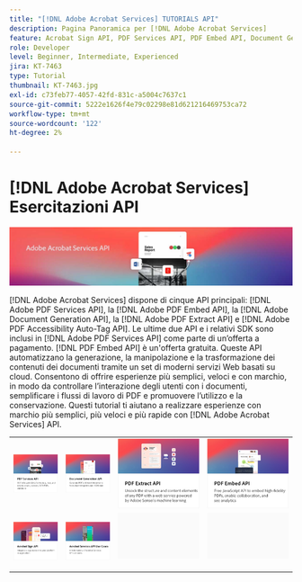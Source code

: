 ```yaml
---
title: "[!DNL Adobe Acrobat Services] TUTORIALS API"
description: Pagina Panoramica per [!DNL Adobe Acrobat Services]
feature: Acrobat Sign API, PDF Services API, PDF Embed API, Document Generation API
role: Developer
level: Beginner, Intermediate, Experienced
jira: KT-7463
type: Tutorial
thumbnail: KT-7463.jpg
exl-id: c73feb77-4057-42fd-831c-a5004c7637c1
source-git-commit: 5222e1626f4e79c02298e81d621216469753ca72
workflow-type: tm+mt
source-wordcount: '122'
ht-degree: 2%

---
```


# [!DNL Adobe Acrobat Services] Esercitazioni API

![[!DNL Acrobat Services] Banner](assets/acrobatserviceshero.jpg)

[!DNL Adobe Acrobat Services] dispone di cinque API principali: [!DNL Adobe PDF Services API], la [!DNL Adobe PDF Embed API], la [!DNL Adobe Document Generation API], la [!DNL Adobe PDF Extract API] e [!DNL Adobe PDF Accessibility Auto-Tag API]. Le ultime due API e i relativi SDK sono inclusi in [!DNL Adobe PDF Services API] come parte di un’offerta a pagamento. [!DNL PDF Embed API] è un&#39;offerta gratuita. Queste API automatizzano la generazione, la manipolazione e la trasformazione dei contenuti dei documenti tramite un set di moderni servizi Web basati su cloud. Consentono di offrire esperienze più semplici, veloci e con marchio, in modo da controllare l’interazione degli utenti con i documenti, semplificare i flussi di lavoro di PDF e promuovere l’utilizzo e la conservazione. Questi tutorial ti aiutano a realizzare esperienze con marchio più semplici, più veloci e più rapide con [!DNL Adobe Acrobat Services] API.

<table style="table-layout:fixed">
<tr>
 <td>
   <a href="pdfservices/overview-pdfservices.md">
      <img alt="API di PDF Services" src="assets/pdfservicescard.png" />
   </a>
  </td>
  <td>
   <a href="docgen/overview-docgen.md">
      <img alt="API di Document Generation" src="assets/docgencard.png" />
   </a>
  </td>
  <td>
   <a href="pdfextract/overview-extract.md">
      <img alt="API PDF Extract" src="assets/pdfextractcard.png" />
   </a>
  </td>
  <td>
   <a href="pdfembed/overview-embed.md">
      <img alt="Guida introduttiva a Adobe PDF Tools API e Java" src="assets/pdfembedcard.png" />
   </a>
  </td>
</tr>
<tr>
  <td>
   <a href="acrobatsign/overview-sign.md">
      <img alt="API di Acrobat Sign" src="assets/acrobatsigncard.png" />
   </a>
  </td>
 <td>
   <a href="usecases/overview-usecases.md">
      <img alt="[!DNL Adobe Acrobat Services] Casi di utilizzo delle API" src="assets/usecasescard.png" />
   </a>
  </td>
  <td>
    <img alt="Spaziatore" src="assets/GrayBanner_Placeholder.png" />
    <div>
    <br>
  </td>
  <td>
    <img alt="Spaziatore" src="assets/GrayBanner_Placeholder.png" />
    <div>
    <br>
  </td>
</tr>
</table>

